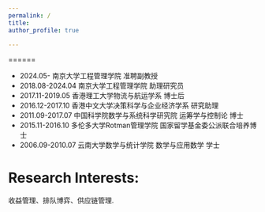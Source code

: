 ```yaml
---
permalink: /
title: 
author_profile: true

---
```


======

- 2024.05- 南京大学工程管理学院 准聘副教授
- 2018.08-2024.04 南京大学工程管理学院 助理研究员
- 2017.11-2019.05 香港理工大学物流与航运学系 博士后
- 2016.12-2017.10 香港中文大学决策科学与企业经济学系 研究助理
- 2011.09-2017.07 中国科学院数学与系统科学研究院 运筹学与控制论 博士
- 2015.11-2016.10 多伦多大学Rotman管理学院 国家留学基金委公派联合培养博士
- 2006.09-2010.07 云南大学数学与统计学院 数学与应用数学 学士

**Research Interests**:
======

收益管理、排队博弈、供应链管理.
